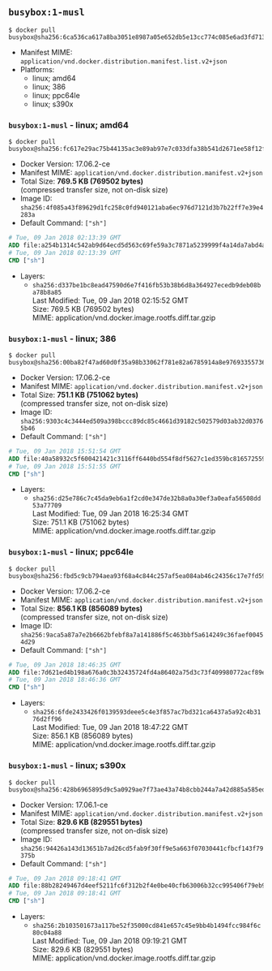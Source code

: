 ## `busybox:1-musl`

```console
$ docker pull busybox@sha256:6ca536ca617a8ba3051e8987a05e652db5e13cc774c085e6ad3fd713464af158
```

-	Manifest MIME: `application/vnd.docker.distribution.manifest.list.v2+json`
-	Platforms:
	-	linux; amd64
	-	linux; 386
	-	linux; ppc64le
	-	linux; s390x

### `busybox:1-musl` - linux; amd64

```console
$ docker pull busybox@sha256:fc617e29ac75b44135ac3e89ab97e7c033dfa38b541d2671ee58f12faa96f554
```

-	Docker Version: 17.06.2-ce
-	Manifest MIME: `application/vnd.docker.distribution.manifest.v2+json`
-	Total Size: **769.5 KB (769502 bytes)**  
	(compressed transfer size, not on-disk size)
-	Image ID: `sha256:4f085a43f89629d1fc258c0fd940121aba6ec976d7121d3b7b22ff7e39e4283a`
-	Default Command: `["sh"]`

```dockerfile
# Tue, 09 Jan 2018 02:13:39 GMT
ADD file:a254b1314c542ab9d64ecd5d563c69fe59a3c7871a5239999f4a14da7abd4aaa in / 
# Tue, 09 Jan 2018 02:13:39 GMT
CMD ["sh"]
```

-	Layers:
	-	`sha256:d337be1bc8ead47590d6e7f416fb53b38b6d8a364927ecedb9deb08ba78b8a85`  
		Last Modified: Tue, 09 Jan 2018 02:15:52 GMT  
		Size: 769.5 KB (769502 bytes)  
		MIME: application/vnd.docker.image.rootfs.diff.tar.gzip

### `busybox:1-musl` - linux; 386

```console
$ docker pull busybox@sha256:00ba82f47ad60d0f35a98b33062f781e82a6785914a8e976933557369ce44853
```

-	Docker Version: 17.06.2-ce
-	Manifest MIME: `application/vnd.docker.distribution.manifest.v2+json`
-	Total Size: **751.1 KB (751062 bytes)**  
	(compressed transfer size, not on-disk size)
-	Image ID: `sha256:9303c4c3444ed509a398bccc89dc85c4661d39182c502579d03ab32d03765b46`
-	Default Command: `["sh"]`

```dockerfile
# Tue, 09 Jan 2018 15:51:54 GMT
ADD file:40a58932c5f600421421c3116ff6440bd554f8df5627c1ed359bc81657255924 in / 
# Tue, 09 Jan 2018 15:51:55 GMT
CMD ["sh"]
```

-	Layers:
	-	`sha256:d25e786c7c45da9eb6a1f2cd0e347de32b8a0a30ef3a0eafa56508dd53a77709`  
		Last Modified: Tue, 09 Jan 2018 16:25:34 GMT  
		Size: 751.1 KB (751062 bytes)  
		MIME: application/vnd.docker.image.rootfs.diff.tar.gzip

### `busybox:1-musl` - linux; ppc64le

```console
$ docker pull busybox@sha256:fbd5c9cb794aea93f68a4c844c257af5ea084ab46c24356c17e7fd596215f6d7
```

-	Docker Version: 17.06.2-ce
-	Manifest MIME: `application/vnd.docker.distribution.manifest.v2+json`
-	Total Size: **856.1 KB (856089 bytes)**  
	(compressed transfer size, not on-disk size)
-	Image ID: `sha256:9aca5a87a7e2b6662bfebf8a7a141886f5c463bbf5a614249c36faef00454d29`
-	Default Command: `["sh"]`

```dockerfile
# Tue, 09 Jan 2018 18:46:35 GMT
ADD file:7d621ed4b198a676a0c3b32435724fd4a86402a75d3c73f409980772acf89eb2 in / 
# Tue, 09 Jan 2018 18:46:36 GMT
CMD ["sh"]
```

-	Layers:
	-	`sha256:6fde2433426f0139593deee5c4e3f857ac7bd321ca6437a5a92c4b3176d2ff96`  
		Last Modified: Tue, 09 Jan 2018 18:47:22 GMT  
		Size: 856.1 KB (856089 bytes)  
		MIME: application/vnd.docker.image.rootfs.diff.tar.gzip

### `busybox:1-musl` - linux; s390x

```console
$ docker pull busybox@sha256:428b6965895d9c5a0929ae7f73ae43a74b8cbb244a7a42d885a585ed346db378
```

-	Docker Version: 17.06.1-ce
-	Manifest MIME: `application/vnd.docker.distribution.manifest.v2+json`
-	Total Size: **829.6 KB (829551 bytes)**  
	(compressed transfer size, not on-disk size)
-	Image ID: `sha256:94426a143d13651b7ad26cd5fab9f30ff9e5a663f07030441cfbcf143f79375b`
-	Default Command: `["sh"]`

```dockerfile
# Tue, 09 Jan 2018 09:18:41 GMT
ADD file:88b28249467d4eef5211fc6f312b2f4e0be40cfb63006b32cc995406f79eb956 in / 
# Tue, 09 Jan 2018 09:18:41 GMT
CMD ["sh"]
```

-	Layers:
	-	`sha256:2b103501673a117be52f35000cd841e657c45e9bb4b1494fcc984f6c80c04a88`  
		Last Modified: Tue, 09 Jan 2018 09:19:21 GMT  
		Size: 829.6 KB (829551 bytes)  
		MIME: application/vnd.docker.image.rootfs.diff.tar.gzip
